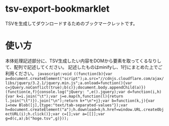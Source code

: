 # tsv-export-bookmarklet
TSVを生成してダウンロードするためのブックマークレットです。

# 使い方
本体処理記述部分に、TSV生成したい内容をDOMから要素を取ってくるなりして、配列で記述してください。
記述したものはminifyし、1行にまとめた上でご利用ください。
`javascript:void ((function(b){var a=document.createElement("script");a.src="//cdnjs.cloudflare.com/ajax/libs/jquery/3.2.1/jquery.min.js";a.onload=function(){var c=jQuery.noConflict(true);b(c)};document.body.appendChild(a)})(function(e,f){console.log("jQuery: ",e().jquery);var d=function(i,h){var k=i.join("\t");var j=e.map(h,function(l){return l.join("\t")}).join("\n");return k+"\n"+j};var b=function(k,j){var i=new Blob([j],{type:"text/tab-separated-values"});var h=document.createElement("a");h.download=k;h.href=window.URL.createObjectURL(i);h.click()};var c=[];var a=[[]];var g=d(c,a);b("hoge.tsv",g)}));`
